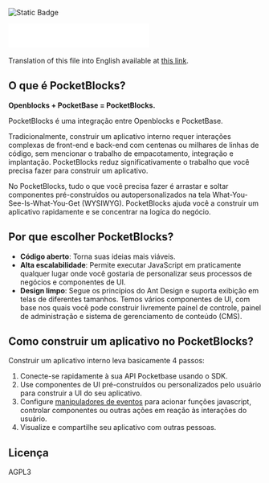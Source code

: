 ![Static Badge](https://img.shields.io/badge/Estado_do_Projeto:-Sob_Desenvolvimento_Ativo-green)

<img src="client/packages/openblocks/src/assets/images/logo-with-name.svg" width="280" alt="Logo">

Translation of this file into English available at [this link](README.md).

## O que é PocketBlocks?

**Openblocks + PocketBase = PocketBlocks.**

PocketBlocks é uma integração entre Openblocks e PocketBase.

Tradicionalmente, construir um aplicativo interno requer interações complexas de front-end e back-end com centenas ou milhares de linhas de código, sem mencionar o trabalho de empacotamento, integração e implantação. PocketBlocks reduz significativamente o trabalho que você precisa fazer para construir um aplicativo.

No PocketBlocks, tudo o que você precisa fazer é arrastar e soltar componentes pré-construídos ou autopersonalizados na tela What-You-See-Is-What-You-Get (WYSIWYG). PocketBlocks ajuda você a construir um aplicativo rapidamente e se concentrar na logíca do negócio.

## Por que escolher PocketBlocks?

- **Código aberto**: Torna suas ideias mais viáveis.
- **Alta escalabilidade**: Permite executar JavaScript em praticamente qualquer lugar onde você gostaria de personalizar seus processos de negócios e componentes de UI.
- **Design limpo**: Segue os princípios do Ant Design e suporta exibição em telas de diferentes tamanhos. Temos vários componentes de UI, com base nos quais você pode construir livremente painel de controle, painel de administração e sistema de gerenciamento de conteúdo (CMS).

## Como construir um aplicativo no PocketBlocks?

Construir um aplicativo interno leva basicamente 4 passos:

1. Conecte-se rapidamente à sua API Pocketbase usando o SDK.
2. Use componentes de UI pré-construídos ou personalizados pelo usuário para construir a UI do seu aplicativo.
3. Configure [manipuladores de eventos](docs/pt-br/build-apps/event-handlers.md) para acionar funções javascript, controlar componentes ou outras ações em reação às interações do usuário.
4. Visualize e compartilhe seu aplicativo com outras pessoas.

## Licença

AGPL3
